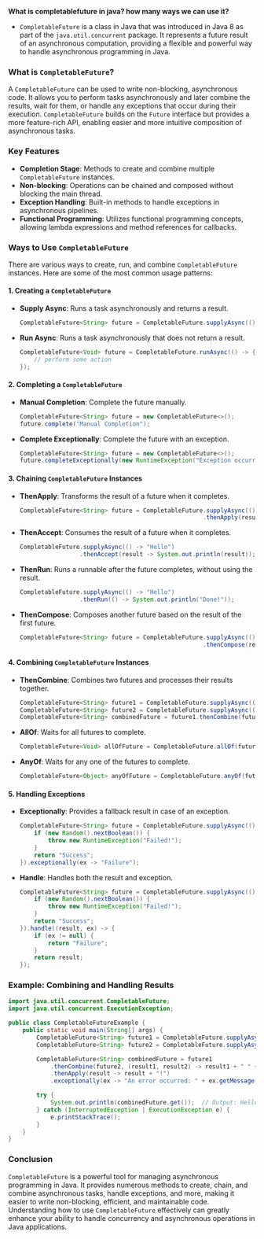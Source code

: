 **What is completablefuture in java? how many ways we can use it?**
* `CompletableFuture` is a class in Java that was introduced in Java 8 as part of the `java.util.concurrent` package. It represents a future result of an asynchronous computation, providing a flexible and powerful way to handle asynchronous programming in Java.

### What is `CompletableFuture`?

A `CompletableFuture` can be used to write non-blocking, asynchronous code. It allows you to perform tasks asynchronously and later combine the results, wait for them, or handle any exceptions that occur during their execution. `CompletableFuture` builds on the `Future` interface but provides a more feature-rich API, enabling easier and more intuitive composition of asynchronous tasks.

### Key Features

- **Completion Stage**: Methods to create and combine multiple `CompletableFuture` instances.
- **Non-blocking**: Operations can be chained and composed without blocking the main thread.
- **Exception Handling**: Built-in methods to handle exceptions in asynchronous pipelines.
- **Functional Programming**: Utilizes functional programming concepts, allowing lambda expressions and method references for callbacks.

### Ways to Use `CompletableFuture`

There are various ways to create, run, and combine `CompletableFuture` instances. Here are some of the most common usage patterns:

#### 1. Creating a `CompletableFuture`

- **Supply Async**: Runs a task asynchronously and returns a result.
  ```java
  CompletableFuture<String> future = CompletableFuture.supplyAsync(() -> "Hello, World!");
  ```

- **Run Async**: Runs a task asynchronously that does not return a result.
  ```java
  CompletableFuture<Void> future = CompletableFuture.runAsync(() -> {
      // perform some action
  });
  ```

#### 2. Completing a `CompletableFuture`

- **Manual Completion**: Complete the future manually.
  ```java
  CompletableFuture<String> future = new CompletableFuture<>();
  future.complete("Manual Completion");
  ```

- **Complete Exceptionally**: Complete the future with an exception.
  ```java
  CompletableFuture<String> future = new CompletableFuture<>();
  future.completeExceptionally(new RuntimeException("Exception occurred"));
  ```

#### 3. Chaining `CompletableFuture` Instances

- **ThenApply**: Transforms the result of a future when it completes.
  ```java
  CompletableFuture<String> future = CompletableFuture.supplyAsync(() -> "Hello")
                                                      .thenApply(result -> result + ", World!");
  ```

- **ThenAccept**: Consumes the result of a future when it completes.
  ```java
  CompletableFuture.supplyAsync(() -> "Hello")
                   .thenAccept(result -> System.out.println(result));
  ```

- **ThenRun**: Runs a runnable after the future completes, without using the result.
  ```java
  CompletableFuture.supplyAsync(() -> "Hello")
                   .thenRun(() -> System.out.println("Done!"));
  ```

- **ThenCompose**: Composes another future based on the result of the first future.
  ```java
  CompletableFuture<String> future = CompletableFuture.supplyAsync(() -> "Hello")
                                                      .thenCompose(result -> CompletableFuture.supplyAsync(() -> result + ", World!"));
  ```

#### 4. Combining `CompletableFuture` Instances

- **ThenCombine**: Combines two futures and processes their results together.
  ```java
  CompletableFuture<String> future1 = CompletableFuture.supplyAsync(() -> "Hello");
  CompletableFuture<String> future2 = CompletableFuture.supplyAsync(() -> "World");
  CompletableFuture<String> combinedFuture = future1.thenCombine(future2, (result1, result2) -> result1 + " " + result2);
  ```

- **AllOf**: Waits for all futures to complete.
  ```java
  CompletableFuture<Void> allOfFuture = CompletableFuture.allOf(future1, future2);
  ```

- **AnyOf**: Waits for any one of the futures to complete.
  ```java
  CompletableFuture<Object> anyOfFuture = CompletableFuture.anyOf(future1, future2);
  ```

#### 5. Handling Exceptions

- **Exceptionally**: Provides a fallback result in case of an exception.
  ```java
  CompletableFuture<String> future = CompletableFuture.supplyAsync(() -> {
      if (new Random().nextBoolean()) {
          throw new RuntimeException("Failed!");
      }
      return "Success";
  }).exceptionally(ex -> "Failure");
  ```

- **Handle**: Handles both the result and exception.
  ```java
  CompletableFuture<String> future = CompletableFuture.supplyAsync(() -> {
      if (new Random().nextBoolean()) {
          throw new RuntimeException("Failed!");
      }
      return "Success";
  }).handle((result, ex) -> {
      if (ex != null) {
          return "Failure";
      }
      return result;
  });
  ```

### Example: Combining and Handling Results

```java
import java.util.concurrent.CompletableFuture;
import java.util.concurrent.ExecutionException;

public class CompletableFutureExample {
    public static void main(String[] args) {
        CompletableFuture<String> future1 = CompletableFuture.supplyAsync(() -> "Hello");
        CompletableFuture<String> future2 = CompletableFuture.supplyAsync(() -> "World");

        CompletableFuture<String> combinedFuture = future1
            .thenCombine(future2, (result1, result2) -> result1 + " " + result2)
            .thenApply(result -> result + "!")
            .exceptionally(ex -> "An error occurred: " + ex.getMessage());

        try {
            System.out.println(combinedFuture.get());  // Output: Hello World!
        } catch (InterruptedException | ExecutionException e) {
            e.printStackTrace();
        }
    }
}
```

### Conclusion

`CompletableFuture` is a powerful tool for managing asynchronous programming in Java. It provides numerous methods to create, chain, and combine asynchronous tasks, handle exceptions, and more, making it easier to write non-blocking, efficient, and maintainable code. Understanding how to use `CompletableFuture` effectively can greatly enhance your ability to handle concurrency and asynchronous operations in Java applications.
